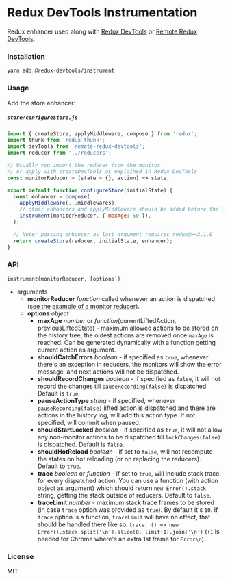 # Redux DevTools Instrumentation

Redux enhancer used along with [Redux DevTools](https://github.com/reduxjs/redux-devtools) or [Remote Redux DevTools](https://github.com/zalmoxisus/remote-redux-devtools).

### Installation

```
yarn add @redux-devtools/instrument
```

### Usage

Add the store enhancer:

##### `store/configureStore.js`

```js
import { createStore, applyMiddleware, compose } from 'redux';
import thunk from 'redux-thunk';
import devTools from 'remote-redux-devtools';
import reducer from '../reducers';

// Usually you import the reducer from the monitor
// or apply with createDevTools as explained in Redux DevTools
const monitorReducer = (state = {}, action) => state;

export default function configureStore(initialState) {
  const enhancer = compose(
    applyMiddleware(...middlewares),
    // other enhancers and applyMiddleware should be added before the instrumentation
    instrument(monitorReducer, { maxAge: 50 }),
  );

  // Note: passing enhancer as last argument requires redux@>=3.1.0
  return createStore(reducer, initialState, enhancer);
}
```

### API

`instrument(monitorReducer, [options])`

- arguments
  - **monitorReducer** _function_ called whenever an action is dispatched ([see the example of a monitor reducer](https://github.com/reduxjs/redux-devtools/blob/master/packages/redux-devtools-log-monitor/src/reducers.ts#L34)).
  - **options** _object_
    - **maxAge** _number_ or _function_(currentLiftedAction, previousLiftedState) - maximum allowed actions to be stored on the history tree, the oldest actions are removed once `maxAge` is reached. Can be generated dynamically with a function getting current action as argument.
    - **shouldCatchErrors** _boolean_ - if specified as `true`, whenever there's an exception in reducers, the monitors will show the error message, and next actions will not be dispatched.
    - **shouldRecordChanges** _boolean_ - if specified as `false`, it will not record the changes till `pauseRecording(false)` is dispatched. Default is `true`.
    - **pauseActionType** _string_ - if specified, whenever `pauseRecording(false)` lifted action is dispatched and there are actions in the history log, will add this action type. If not specified, will commit when paused.
    - **shouldStartLocked** _boolean_ - if specified as `true`, it will not allow any non-monitor actions to be dispatched till `lockChanges(false)` is dispatched. Default is `false`.
    - **shouldHotReload** _boolean_ - if set to `false`, will not recompute the states on hot reloading (or on replacing the reducers). Default to `true`.
    - **trace** _boolean_ or _function_ - if set to `true`, will include stack trace for every dispatched action. You can use a function (with action object as argument) which should return `new Error().stack` string, getting the stack outside of reducers. Default to `false`.
    - **traceLimit** _number_ - maximum stack trace frames to be stored (in case `trace` option was provided as `true`). By default it's `10`. If `trace` option is a function, `traceLimit` will have no effect, that should be handled there like so: `trace: () => new Error().stack.split('\n').slice(0, limit+1).join('\n')` (`+1` is needed for Chrome where's an extra 1st frame for `Error\n`).

### License

MIT
